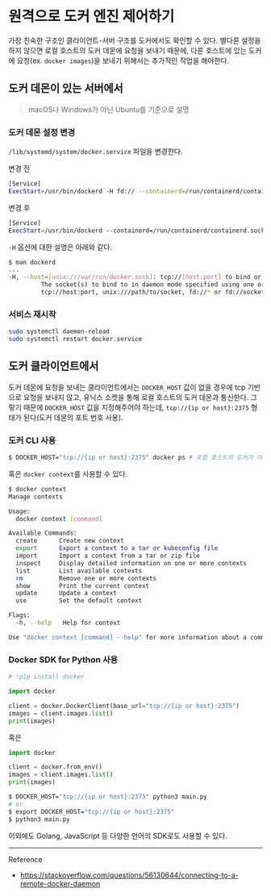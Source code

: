# 원격으로 도커 엔진 제어하기

가장 친숙한 구조인 클라이언트-서버 구조를 도커에서도 확인할 수 있다. 별다른 설정을 하지 않으면 로컬 호스트의 도커 데몬에 요청을 보내기 때문에, 다른 호스트에 있는 도커에 요청(ex. `docker images`)을 보내기 위해서는 추가적인 작업을 해야한다.

## 도커 데몬이 있는 서버에서

> macOS나 Windows가 아닌 Ubuntu를 기준으로 설명

### 도커 데몬 설정 변경

`/lib/systemd/system/docker.service` 파일을 변경한다.

변경 전

```bash
[Service]
ExecStart=/usr/bin/dockerd -H fd:// --containerd=/run/containerd/containerd.sock
```

변경 후

```bash
[Service]
ExecStart=/usr/bin/dockerd --containerd=/run/containerd/containerd.sock -H tcp://0.0.0.0:2375
```
`-H` 옵션에 대한 설명은 아래와 같다.

```bash
$ man dockerd
...
-H, --host=[unix:///var/run/docker.sock]: tcp://[host:port] to bind or unix://[/path/to/socket] to use.
         The socket(s) to bind to in daemon mode specified using one or more
         tcp://host:port, unix:///path/to/socket, fd://* or fd://socketfd.
```

### 서비스 재시작

```bash
sudo systemctl daemon-reload
sudo systemctl restart docker.service
```

## 도커 클라이언트에서

도커 데몬에 요청을 보내는 클라이언트에서는 `DOCKER_HOST` 값이 없을 경우에 tcp 기반으로 요청을 보내지 않고, 유닉스 소켓을 통해 로컬 호스트의 도커 데몬과 통신한다. 그렇기 때문에 `DOCKER_HOST` 값을 지정해주어야 하는데, `tcp://{ip or host}:2375` 형태가 된다(도커 데몬의 포트 번호 사용).

### 도커 CLI 사용

```bash
$ DOCKER_HOST="tcp://{ip or host}:2375" docker ps # 로컬 호스트의 도커가 아니라 원격에 있는 도커에 요청
```

혹은 `docker context`를 사용할 수 있다.

```bash
$ docker context
Manage contexts

Usage:
  docker context [command]

Available Commands:
  create      Create new context
  export      Export a context to a tar or kubeconfig file
  import      Import a context from a tar or zip file
  inspect     Display detailed information on one or more contexts
  list        List available contexts
  rm          Remove one or more contexts
  show        Print the current context
  update      Update a context
  use         Set the default context

Flags:
  -h, --help   Help for context

Use "docker context [command] --help" for more information about a command.
```



### Docker SDK for Python 사용

```python
# !pip install docker

import docker

client = docker.DockerClient(base_url="tcp://{ip or host}:2375")
images = client.images.list()
print(images)
```

혹은

```python
import docker

client = docker.from_env()
images = client.images.list()
print(images)
```

```bash
$ DOCKER_HOST="tcp://{ip or host}:2375" python3 main.py
# or
$ export DOCKER_HOST="tcp://{ip or host}:2375"
$ python3 main.py
```

이외에도 Golang, JavaScript 등 다양한 언어의 SDK로도 사용할 수 있다.

---

Reference

- https://stackoverflow.com/questions/56130644/connecting-to-a-remote-docker-daemon

